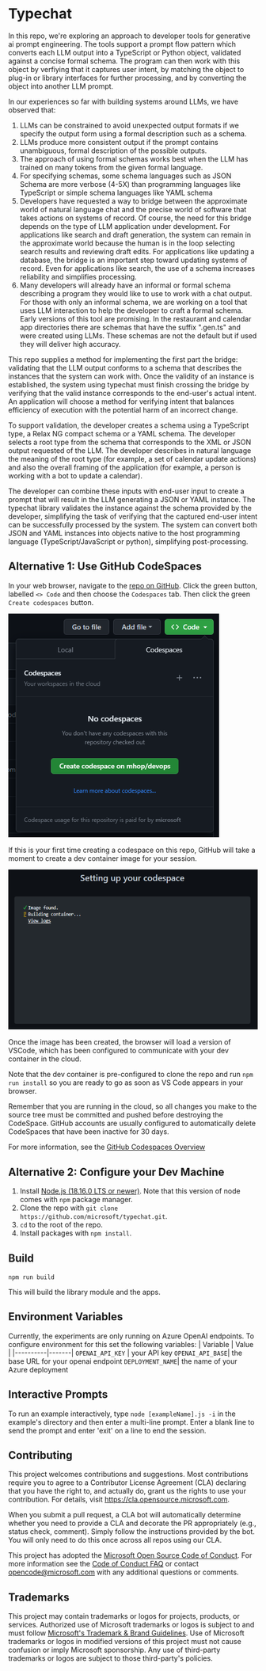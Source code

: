# Typechat
In this repo, we're exploring an approach to developer tools for generative ai prompt engineering.  The tools support a prompt flow pattern which converts each LLM output into a TypeScript or Python object, validated against a concise formal schema. The program can then work with this object by verfiying that it captures user intent, by matching the object to plug-in or library interfaces for further processing, and by converting the object into another LLM prompt.

In our experiences so far with building systems around LLMs, we have observed that:
1. LLMs can be constrained to avoid unexpected output formats if we specify the output form using a formal description such as a schema.
2. LLMs produce more consistent output if the prompt contains unambiguous, formal description of the possible outputs.
3. The approach of using formal schemas works best when the LLM has trained on many tokens from the given formal language.
4. For specifying schemas, some schema languages such as JSON Schema are more verbose (4-5X) than programming languages like TypeScript or simple schema languages like YAML schema  
5. Developers have requested a way to bridge between the approximate world of natural language chat and the precise world of software that takes actions on systems of record. Of course, the need for this bridge depends on the type of LLM application under development. For applications like search and draft generation, the system can remain in the approximate world because the human is in the loop selecting search results and reviewing draft edits.  For applications like updating a database, the bridge is an important step toward updating systems of record. Even for applications like search, the use of a schema increases reliability and simplifies processing.
6. Many developers will already have an informal or formal schema describing a program they would like to use to work with a chat output. For those with only an informal schema, we are working on a tool that uses LLM interaction to help the developer to craft a formal schema. Early versions of this tool are promising. In the restaurant and calendar app directories there are schemas that have the suffix ".gen.ts" and were created using LLMs.  These schemas are not the default but if used they will deliver high accuracy.

This repo supplies a method for implementing the first part the bridge: validating that the LLM output conforms to a schema that describes the instances that the system can work with.  Once the validity of an instance is established, the system using typechat must finish crossing the bridge by verifying that the valid instance corresponds to the end-user's actual intent. An application will choose a method for verifying intent that balances efficiency of execution with the potential harm of an incorrect change. 

To support validation, the developer creates a schema using a TypeScript type, a Relax NG compact schema or a YAML schema. The developer selects a root type from the schema that corresponds to the XML or JSON output requested of the LLM.  The developer describes in natural language the meaning of the root type (for example, a set of calendar update actions) and also the overall framing of the application (for example, a person is working with a bot to update a calendar).  

The developer can combine these inputs with end-user input to create a prompt that will result in the LLM generating a JSON or YAML instance. The typechat library validates the instance against the schema provided by the developer, simplifying the task of verifying that the captured end-user intent can be successfully processed by the system. The system can convert both JSON and YAML instances into objects native to the host programming language (TypeScript/JavaScript or python), simplifying post-processing.

## Alternative 1: Use GitHub CodeSpaces
In your web browser, navigate to the [repo on GitHub](https://github.com/microsoft/typechat/). Click the green button, labelled `<> Code` and then choose the `Codespaces` tab.
Then click the green `Create codespaces` button.

![Create codespaces](docs/codespaces.png)

If this is your first time creating a codespace on this repo, 
GitHub will take a moment to create a dev container image for your session.

![Setting up your codespace](docs/setting-up-your-codespace.png)

Once the image has been created, the browser will load a version
of VSCode, which has been configured to communicate with your dev container in the cloud.

Note that the dev container is pre-configured to clone the repo and run `npm run install` so you are ready to go as soon as VS Code appears in your browser.

Remember that you are running in the cloud, so all changes you make to the source tree must be committed and pushed before destroying the CodeSpace. GitHub accounts are usually configured to automatically delete CodeSpaces that have been inactive for 30 days.

For more information, see the [GitHub Codespaces Overview](https://docs.github.com/en/codespaces/overview)

## Alternative 2: Configure your Dev Machine
1. Install [Node.js (18.16.0 LTS or newer)](https://nodejs.org/en). Note that this version of node comes with `npm` package manager.
2. Clone the repo with `git clone https://github.com/microsoft/typechat.git`.
3. `cd` to the root of the repo.
4. Install packages with `npm install`.

## Build
```     
npm run build
```
This will build the library module and the apps.

## Environment Variables
Currently, the experiments are only running on Azure OpenAI endpoints.  To configure environment for this set the following variables:
| Variable | Value |
|----------|-------|
`OPENAI_API_KEY` | your API key
`OPENAI_API_BASE`| the base URL for your openai endpoint
`DEPLOYMENT_NAME`| the name of your Azure deployment

## Interactive Prompts
To run an example interactively, type `node [exampleName].js -i` in the example's directory and then enter a multi-line prompt. Enter a blank line to send the prompt and enter 'exit' on a line to end the session.

## Contributing

This project welcomes contributions and suggestions.  Most contributions require you to agree to a
Contributor License Agreement (CLA) declaring that you have the right to, and actually do, grant us
the rights to use your contribution. For details, visit https://cla.opensource.microsoft.com.

When you submit a pull request, a CLA bot will automatically determine whether you need to provide
a CLA and decorate the PR appropriately (e.g., status check, comment). Simply follow the instructions
provided by the bot. You will only need to do this once across all repos using our CLA.

This project has adopted the [Microsoft Open Source Code of Conduct](https://opensource.microsoft.com/codeofconduct/).
For more information see the [Code of Conduct FAQ](https://opensource.microsoft.com/codeofconduct/faq/) or
contact [opencode@microsoft.com](mailto:opencode@microsoft.com) with any additional questions or comments.

## Trademarks

This project may contain trademarks or logos for projects, products, or services. Authorized use of Microsoft 
trademarks or logos is subject to and must follow 
[Microsoft's Trademark & Brand Guidelines](https://www.microsoft.com/en-us/legal/intellectualproperty/trademarks/usage/general).
Use of Microsoft trademarks or logos in modified versions of this project must not cause confusion or imply Microsoft sponsorship.
Any use of third-party trademarks or logos are subject to those third-party's policies.
